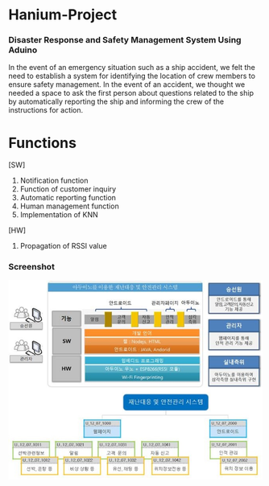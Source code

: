 # Hanium-Project
### Disaster Response and Safety Management System Using Aduino
In the event of an emergency situation such as a ship accident, we felt the need to establish a system for identifying the location of crew members to ensure safety management. In the event of an accident, we thought we needed a space to ask the first person about questions related to the ship by automatically reporting the ship and informing the crew of the instructions for action.

# Functions
[SW]
1) Notification function
2) Function of customer inquiry
3) Automatic reporting function
4) Human management function
5) Implementation of KNN

[HW]
1) Propagation of RSSI value

### Screenshot

![Nanbada-Admin Web Page preview](./composition.jpg)